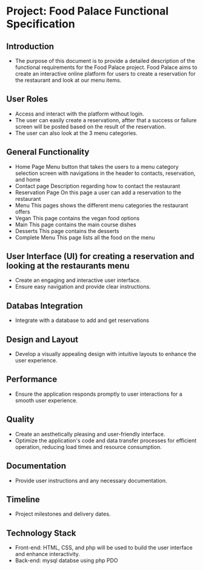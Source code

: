 # Project: Food Palace Functional Specification
## Introduction
- The purpose of this document is to provide a detailed description of the functional requirements for the Food Palace project.
  Food Palace aims to create an interactive online platform for users to create a reservation for the restaurant and look at our
  menu items.

## User Roles
- Access and interact with the platform without login.
- The user can easily create a reservationn, aftter that a success or failure screen will be posted based on the result of
  the reservation.
- The user can also look at the 3 menu categories.

## General Functionality
- Home Page
  Menu button that takes the users to a menu category selection screen with navigations in the header to contacts, reservation, and home
- Contact page
  Description regarding how to contact the restaurant
- Reservation Page
  On this page a user can add a reservation to the restaurant
- Menu
  This pages shows the different menu categories the restaurant offers
- Vegan
  This page contains the vegan food options
- Main
  This page contains the main course dishes
- Desserts
  This page contains the desserts
- Complete Menu
  This page lists all the food on the menu

## User Interface (UI) for creating a reservation and looking at the restaurants menu
- Create an engaging and interactive user interface.
- Ensure easy navigation and provide clear instructions.

## Databas Integration
- Integrate with a database to add and get reservations

## Design and Layout
- Develop a visually appealing design with intuitive layouts to enhance the user experience.

## Performance
- Ensure the application responds promptly to user interactions for a smooth user experience.

## Quality
- Create an aesthetically pleasing and user-friendly interface.
- Optimize the application's code and data transfer processes for efficient operation, reducing load times and resource consumption.

## Documentation
- Provide user instructions and any necessary documentation.

## Timeline
- Project milestones and delivery dates.

## Technology Stack
- Front-end: HTML, CSS, and php will be used to build the user interface and enhance interactivity.
- Back-end: mysql databse using php PDO













